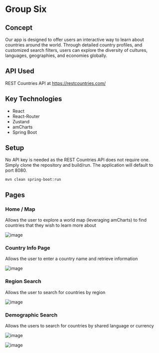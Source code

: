 # Group Six

## Concept
Our app is designed to offer users an interactive way to learn about countries around the world. Through detailed country profiles, and customized search filters, users can explore the diversity of cultures, languages, geographies, and economies globally.

## API Used
REST Countries API at https://restcountries.com/

## Key Technologies
* React
* React-Router
* Zustand
* amCharts
* Spring Boot

## Setup
No API key is needed as the REST Countries API does not require one. Simply clone the repository and build/run. The application will default to port 8080.

```
mvn clean spring-boot:run
```

## Pages

### Home / Map
Allows the user to explore a world map (leveraging amCharts) to find countries that they wish to learn more about

![image](https://github.com/CSU-WebEngineering-Spr24/Group-6/assets/15681739/c207e556-045e-4009-a557-f5168444c35d)

### Country Info Page
Allows the user to enter a country name and retrieve information

![image](https://github.com/CSU-WebEngineering-Spr24/Group-6/assets/15681739/127b8792-eff3-4f8b-8baf-627c62b69125)


### Region Search
Allows the user to search for countries by region

![image](https://github.com/CSU-WebEngineering-Spr24/Group-6/assets/15681739/bb6674ae-4425-44af-9f4f-27d9380b7daa)


### Demographic Search
Allows the users to search for countries by shared language or currency

![image](https://github.com/CSU-WebEngineering-Spr24/Group-6/assets/15681739/3d558343-8c31-4e83-ab68-e8be78ce6a60)

![image](https://github.com/CSU-WebEngineering-Spr24/Group-6/assets/15681739/92fa33fd-2fd3-405c-b532-e3803d27b936)



